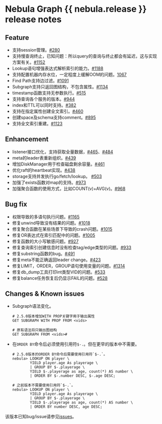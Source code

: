 # Nebula Graph {{ nebula.release }} release notes

## Feature

- 支持session管理。[#280](https://github.com/vesoft-inc/nebula-graph/pull/280)
- 支持慢查询终止，已知问题：所以query的查询与终止都会有延迟，这与实现方案有关。[#1152](https://github.com/vesoft-inc/nebula-graph/pull/1152)
- Lookup语句增强表达式解析索引的能力。[#1188](https://github.com/vesoft-inc/nebula-graph/pull/1188)
- 支持配置机器内存水位，一定程度上缓解OOM的问题。[1067](https://github.com/vesoft-inc/nebula-graph/pull/1067)
- Find Path支持边过滤。[#1091](https://github.com/vesoft-inc/nebula-graph/pull/1091)
- Subgraph支持只返回图结构，不包含属性。[#1134](https://github.com/vesoft-inc/nebula-graph/pull/1134)
- timestamp函数支持无参数执行。[#515](https://github.com/vesoft-inc/nebula-common/pull/515)
- 支持查询各个服务的版本。[#944](https://github.com/vesoft-inc/nebula-graph/pull/944)
- index和TTL可以同时支持。[#382](https://github.com/vesoft-inc/nebula-storage/pull/382)
- 支持在指定属性创建全文索引。[#460](https://github.com/vesoft-inc/nebula-storage/pull/460)
- 创建space及schema支持comment。[#895](https://github.com/vesoft-inc/nebula-graph/pull/895)
- 支持全文索引重建。[#1123](https://github.com/vesoft-inc/nebula-graph/pull/1123)

## Enhancement
- listener接口优化，支持获取全量数据，[#465](https://github.com/vesoft-inc/nebula-storage/pull/465)、[#484](https://github.com/vesoft-inc/nebula-storage/pull/484)
- meta的leader表重新组织。[#439](https://github.com/vesoft-inc/nebula-storage/pull/439)
- 增加DiskManager用于检查磁盘剩余容量。[#461](https://github.com/vesoft-inc/nebula-storage/pull/461)
- 优化raft的heartbeat实现。[#438](https://github.com/vesoft-inc/nebula-storage/pull/438)
- storage支持并发执行go/fetch/lookup。 [#503](https://github.com/vesoft-inc/nebula-storage/pull/503)
- 加强了exists函数对map的支持。[#973](https://github.com/vesoft-inc/nebula-graph/pull/973)
- 加强聚合函数的使用方式，比如COUNT(v)+AVG(v)。[#968](https://github.com/vesoft-inc/nebula-graph/pull/968)

## Bug fix

- 权限导致的多语句执行问题。[#1165](https://github.com/vesoft-inc/nebula-graph/pull/1165)
- 修复unwind导致没有结果的问题。[#1018](https://github.com/vesoft-inc/nebula-graph/pull/1018)
- 修复聚合函数在某些场景下导致的crash问题。[#1015](https://github.com/vesoft-inc/nebula-graph/pull/1015)
- 修复OR表达式在索引匹配中的问题。[#1005](https://github.com/vesoft-inc/nebula-graph/pull/1005)
- 修复函数的大小写敏感问题。[#927](https://github.com/vesoft-inc/nebula-graph/issues/927)
- 修复查询索引创建信息时没有检查tag/edge类型的问题。[#933](https://github.com/vesoft-inc/nebula-graph/pull/933)
- 修复substring函数的bug。[#491](https://github.com/vesoft-inc/nebula-common/pull/491)
- 修复meta不能正确返回leader change。[#423](https://github.com/vesoft-inc/nebula-storage/pull/423)
- 修复LIMIT，ORDER，GROUP语句使用变量的问题。[#1314](https://github.com/vesoft-inc/nebula-graph/pull/1314)
- 修复db_dump工具打印int类型VID的问题。[#533](https://github.com/vesoft-inc/nebula-storage/pull/533)
- 修复balance任务恢复后仍显示FAIL的问题。[#528](https://github.com/vesoft-inc/nebula-storage/pull/528)

## Changes & Known issues

- Subgraph语法变化。

    ```ngql
    # 2.5.0版本增加WITH PROP关键字用于输出属性
    GET SUBGRAPH WITH PROP FROM <vids>

    # 原有语法将只输出图结构
    GET SUBGRAPH FROM <vids>#
    ```
    
- 在`ORDER BY`命令后必须使用引用符`$-.`。但在更早的版本中不需要。

    ```ngql
    # 2.5.0版本的ORDER BY命令后需要使用引用符`$-.`。
    nebula> LOOKUP ON player \
            YIELD player.age As playerage \
            | GROUP BY $-.playerage \
            YIELD $-.playerage as age, count(*) AS number \
            | ORDER BY $-.number DESC, $-.age DESC;

    # 之前版本不需要使用引用符`$-.`。
    nebula> LOOKUP ON player \
            YIELD player.age As playerage \
            | GROUP BY $-.playerage \
            YIELD $-.playerage as age, count(*) AS number \
            | ORDER BY number DESC, age DESC;
    ```
    
该版本已知bug/issue请参见[issues](https://github.com/vesoft-inc/nebula-graph/issues)。
